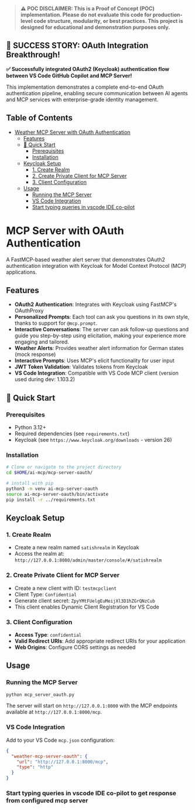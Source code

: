 > **⚠️ POC DISCLAIMER: This is a Proof of Concept (POC) implementation. Please do not evaluate this code for production-level code structure, modularity, or best practices. This project is designed for educational and demonstration purposes only.**

## 🎉 **SUCCESS STORY: OAuth Integration Breakthrough!**

**✅ Successfully integrated OAuth2 (Keycloak) authentication flow between VS Code GitHub Copilot and MCP Server!**

This implementation demonstrates a complete end-to-end OAuth authentication pipeline, enabling secure communication between AI agents and MCP services with enterprise-grade identity management.

## Table of Contents

- [Weather MCP Server with OAuth Authentication](#mcp-server-with-oauth-authentication)
  - [Features](#features)
  - [🚀 Quick Start](#-quick-start)
    - [Prerequisites](#prerequisites)
    - [Installation](#installation)
  - [Keycloak Setup](#keycloak-setup)
    - [1. Create Realm](#1-create-realm)
    - [2. Create Private Client for MCP Server](#2-create-private-client-for-mcp-server)
    - [3. Client Configuration](#3-client-configuration)
  - [Usage](#usage)
    - [Running the MCP Server](#running-the-mcp-server)
    - [VS Code Integration](#vs-code-integration)
    - [Start typing queries in vscode IDE co-pilot](#start-typing-queries-in-vscode-ide-co-pilot-to-get-response-from-configured-mcp-server)

# MCP Server with OAuth Authentication

A FastMCP-based weather alert server that demonstrates OAuth2 authentication integration with Keycloak for Model Context Protocol (MCP) applications.

## Features

- **OAuth2 Authentication**: Integrates with Keycloak using FastMCP's OAuthProxy
- **Personalized Prompts**: Each tool can ask you questions in its own style, thanks to support for `@mcp.prompt`.
- **Interactive Conversations**: The server can ask follow-up questions and guide you step-by-step using elicitation, making your experience more engaging and tailored.
- **Weather Alerts**: Provides weather alert information for German states (mock response)
- **Interactive Prompts**: Uses MCP's elicit functionality for user input
- **JWT Token Validation**: Validates tokens from Keycloak
- **VS Code Integration**: Compatible with VS Code MCP client (version used during dev: 1.103.2)


## 🚀 Quick Start

### Prerequisites

- Python 3.12+
- Required dependencies (see `requirements.txt`)
- Keycloak (see `https://www.keycloak.org/downloads` - version 26)

### Installation 

```bash
# Clone or navigate to the project directory
cd $HOME/ai-mcp/mcp-server-oauth/

# install with pip
python3 -m venv ai-mcp-server-oauth
source ai-mcp-server-oauth/bin/activate
pip install -r ../requirements.txt

```

## Keycloak Setup

### 1. Create Realm
- Create a new realm named `satishrealm` in Keycloak
- Access the realm at: `http://127.0.0.1:8080/admin/master/console/#/satishrealm`

### 2. Create Private Client for MCP Server
- Create a new client with ID: `testmcpclient`
- Client Type: `Confidential`
- Generate client secret: `ZpyYMtFUelgEuMeijXl3D1hZGrQNzCub`
- This client enables Dynamic Client Registration for VS Code

### 3. Client Configuration
- **Access Type**: `confidential`
- **Valid Redirect URIs**: Add appropriate redirect URIs for your application
- **Web Origins**: Configure CORS settings as needed


## Usage

### Running the MCP Server

```bash
python mcp_server_oauth.py
```

The server will start on `http://127.0.0.1:8000` with the MCP endpoints available at `http://127.0.0.1:8000/mcp`.

### VS Code Integration

Add to your VS Code `mcp.json` configuration:

```json
{
  "weather-mcp-server-oauth": {
    "url": "http://127.0.0.1:8000/mcp",
    "type": "http"
  }
}
```

### Start typing queries in vscode IDE co-pilot to get response from configured mcp server